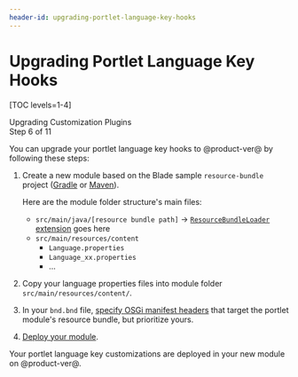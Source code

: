 ```yaml
---
header-id: upgrading-portlet-language-key-hooks
---
```


# Upgrading Portlet Language Key Hooks

[TOC levels=1-4]

<div class="learn-path-step">
    <p>Upgrading Customization Plugins<br>Step 6 of 11</p>
</div>

You can upgrade your portlet language key hooks to @product-ver@ by following
these steps:

1.  Create a new module based on the Blade sample `resource-bundle` project
    ([Gradle](https://github.com/liferay/liferay-blade-samples/tree/master/gradle/extensions/resource-bundle)
    or [Maven](https://github.com/liferay/liferay-blade-samples/tree/master/maven/extensions/resource-bundle)). 

    Here are the module folder structure's main files:

    - `src/main/java/[resource bundle path]` &rarr;
      [`ResourceBundleLoader` extension](@platform-ref@/7.2-latest/javadocs/portal-kernel/)
      goes here
    - `src/main/resources/content`
        - `Language.properties`
        - `Language_xx.properties`
        - ...

2.  Copy your language properties files into module folder
    `src/main/resources/content/`.

3.  In your `bnd.bnd` file,
    [specify OSGi manifest headers](/docs/7-2/customization/-/knowledge_base/c/overriding-a-modules-language-keys)
    that target the portlet module's resource bundle, but prioritize yours. 

4.  [Deploy your module](/docs/7-2/reference/-/knowledge_base/r/deploying-a-project). 

Your portlet language key customizations are deployed in your new module on
@product-ver@. 
